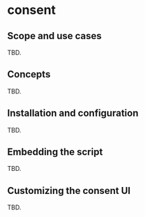 # consent

## Scope and use cases

TBD.

## Concepts

TBD.

## Installation and configuration

TBD.

## Embedding the script

TBD.

## Customizing the consent UI

TBD.
